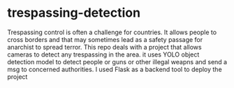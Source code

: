 # trespassing-detection
Trespassing control is often a challenge for countries. It allows people to cross borders and that may sometimes lead as a safety passage for anarchist to spread terror. This repo deals with a project that allows cameras to detect any trespassing in the area. it uses YOLO object detection model to detect people or guns or other illegal weapns and send a msg to concerned authorities. I used Flask as a backend tool to deploy the project

